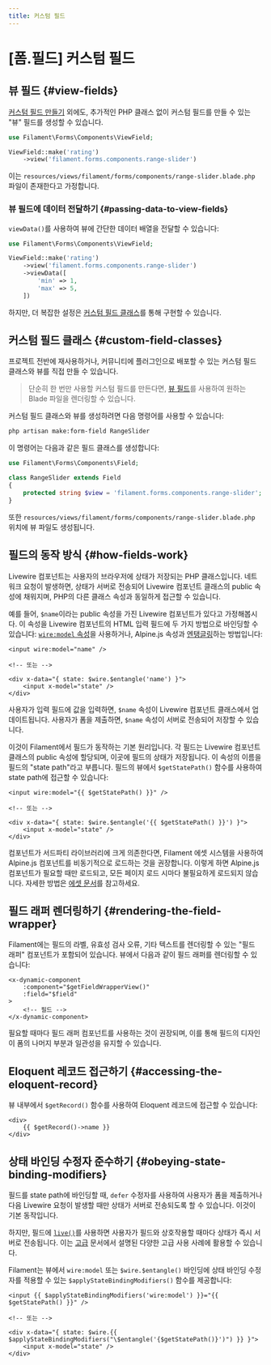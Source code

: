 ```yaml
---
title: 커스텀 필드
---
```

# [폼.필드] 커스텀 필드

<LaracastsBanner
    title="커스텀 폼 필드 만들기"
    description="Laracasts의 Build Advanced Components for Filament 시리즈를 시청하세요 - 컴포넌트 제작 방법을 배우고, 내부 도구들을 모두 익힐 수 있습니다."
    url="https://laracasts.com/series/build-advanced-components-for-filament/episodes/6"
    series="building-advanced-components"
/>

## 뷰 필드 {#view-fields}

[커스텀 필드 만들기](#custom-field-classes) 외에도, 추가적인 PHP 클래스 없이 커스텀 필드를 만들 수 있는 "뷰" 필드를 생성할 수 있습니다.

```php
use Filament\Forms\Components\ViewField;

ViewField::make('rating')
    ->view('filament.forms.components.range-slider')
```

이는 `resources/views/filament/forms/components/range-slider.blade.php` 파일이 존재한다고 가정합니다.

### 뷰 필드에 데이터 전달하기 {#passing-data-to-view-fields}

`viewData()`를 사용하여 뷰에 간단한 데이터 배열을 전달할 수 있습니다:

```php
use Filament\Forms\Components\ViewField;

ViewField::make('rating')
    ->view('filament.forms.components.range-slider')
    ->viewData([
        'min' => 1,
        'max' => 5,
    ])
```

하지만, 더 복잡한 설정은 [커스텀 필드 클래스](#custom-field-classes)를 통해 구현할 수 있습니다.

## 커스텀 필드 클래스 {#custom-field-classes}

프로젝트 전반에 재사용하거나, 커뮤니티에 플러그인으로 배포할 수 있는 커스텀 필드 클래스와 뷰를 직접 만들 수 있습니다.

> 단순히 한 번만 사용할 커스텀 필드를 만든다면, [뷰 필드](#view)를 사용하여 원하는 Blade 파일을 렌더링할 수 있습니다.

커스텀 필드 클래스와 뷰를 생성하려면 다음 명령어를 사용할 수 있습니다:

```bash
php artisan make:form-field RangeSlider
```

이 명령어는 다음과 같은 필드 클래스를 생성합니다:

```php
use Filament\Forms\Components\Field;

class RangeSlider extends Field
{
    protected string $view = 'filament.forms.components.range-slider';
}
```

또한 `resources/views/filament/forms/components/range-slider.blade.php` 위치에 뷰 파일도 생성됩니다.

## 필드의 동작 방식 {#how-fields-work}

Livewire 컴포넌트는 사용자의 브라우저에 상태가 저장되는 PHP 클래스입니다. 네트워크 요청이 발생하면, 상태가 서버로 전송되어 Livewire 컴포넌트 클래스의 public 속성에 채워지며, PHP의 다른 클래스 속성과 동일하게 접근할 수 있습니다.

예를 들어, `$name`이라는 public 속성을 가진 Livewire 컴포넌트가 있다고 가정해봅시다. 이 속성을 Livewire 컴포넌트의 HTML 입력 필드에 두 가지 방법으로 바인딩할 수 있습니다: [`wire:model` 속성](https://livewire.laravel.com/docs/properties#data-binding)을 사용하거나, Alpine.js 속성과 [엔탱글링](https://livewire.laravel.com/docs/javascript#the-wire-object)하는 방법입니다:

```blade
<input wire:model="name" />

<!-- 또는 -->

<div x-data="{ state: $wire.$entangle('name') }">
    <input x-model="state" />
</div>
```

사용자가 입력 필드에 값을 입력하면, `$name` 속성이 Livewire 컴포넌트 클래스에서 업데이트됩니다. 사용자가 폼을 제출하면, `$name` 속성이 서버로 전송되어 저장할 수 있습니다.

이것이 Filament에서 필드가 동작하는 기본 원리입니다. 각 필드는 Livewire 컴포넌트 클래스의 public 속성에 할당되며, 이곳에 필드의 상태가 저장됩니다. 이 속성의 이름을 필드의 "state path"라고 부릅니다. 필드의 뷰에서 `$getStatePath()` 함수를 사용하여 state path에 접근할 수 있습니다:

```blade
<input wire:model="{{ $getStatePath() }}" />

<!-- 또는 -->

<div x-data="{ state: $wire.$entangle('{{ $getStatePath() }}') }">
    <input x-model="state" />
</div>
```

컴포넌트가 서드파티 라이브러리에 크게 의존한다면, Filament 에셋 시스템을 사용하여 Alpine.js 컴포넌트를 비동기적으로 로드하는 것을 권장합니다. 이렇게 하면 Alpine.js 컴포넌트가 필요할 때만 로드되고, 모든 페이지 로드 시마다 불필요하게 로드되지 않습니다. 자세한 방법은 [에셋 문서](../../support/assets#asynchronous-alpinejs-components)를 참고하세요.

## 필드 래퍼 렌더링하기 {#rendering-the-field-wrapper}

Filament에는 필드의 라벨, 유효성 검사 오류, 기타 텍스트를 렌더링할 수 있는 "필드 래퍼" 컴포넌트가 포함되어 있습니다. 뷰에서 다음과 같이 필드 래퍼를 렌더링할 수 있습니다:

```blade
<x-dynamic-component
    :component="$getFieldWrapperView()"
    :field="$field"
>
    <!-- 필드 -->
</x-dynamic-component>
```

필요할 때마다 필드 래퍼 컴포넌트를 사용하는 것이 권장되며, 이를 통해 필드의 디자인이 폼의 나머지 부분과 일관성을 유지할 수 있습니다.

## Eloquent 레코드 접근하기 {#accessing-the-eloquent-record}

뷰 내부에서 `$getRecord()` 함수를 사용하여 Eloquent 레코드에 접근할 수 있습니다:

```blade
<div>
    {{ $getRecord()->name }}
</div>
```

## 상태 바인딩 수정자 준수하기 {#obeying-state-binding-modifiers}

필드를 state path에 바인딩할 때, `defer` 수정자를 사용하여 사용자가 폼을 제출하거나 다음 Livewire 요청이 발생할 때만 상태가 서버로 전송되도록 할 수 있습니다. 이것이 기본 동작입니다.

하지만, 필드에 [`live()`](../advanced#the-basics-of-reactivity)를 사용하면 사용자가 필드와 상호작용할 때마다 상태가 즉시 서버로 전송됩니다. 이는 [고급](../advanced) 문서에서 설명된 다양한 고급 사용 사례에 활용할 수 있습니다.

Filament는 뷰에서 `wire:model` 또는 `$wire.$entangle()` 바인딩에 상태 바인딩 수정자를 적용할 수 있는 `$applyStateBindingModifiers()` 함수를 제공합니다:

```blade
<input {{ $applyStateBindingModifiers('wire:model') }}="{{ $getStatePath() }}" />

<!-- 또는 -->

<div x-data="{ state: $wire.{{ $applyStateBindingModifiers("\$entangle('{$getStatePath()}')") }} }">
    <input x-model="state" />
</div>
```

